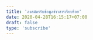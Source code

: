 ```yaml
---
title: 'ลงสมัครรับข้อมูลข่าวสารเรียบร้อย'
date: 2020-04-28T16:15:17+07:00
draft: false
type: 'subscribe'
---
```

